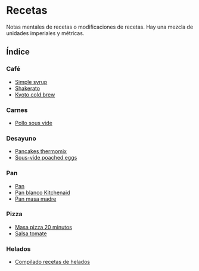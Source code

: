 # Recetas

Notas mentales de recetas o modificaciones de recetas.
Hay una mezcla de unidades imperiales y métricas.

## Índice

### Café
- [Simple syrup](cafe/simple-syrup.md)
- [Shakerato](cafe/shakerato.md)
- [Kyoto cold brew](cafe/kyoto-cold-brew.md)

### Carnes
- [Pollo sous vide](carnes/pollo-sous-vide.md)

### Desayuno
- [Pancakes thermomix](desayuno/pancakes-thermomix.md)
- [Sous-vide poached eggs](desayuno/sous-vide-poached-eggs.md)

### Pan
- [Pan](pan/pan_sahli.md)
- [Pan blanco Kitchenaid](pan/pan-kitchenaid.md)
- [Pan masa madre](pan/pan-mm.md)

### Pizza
- [Masa pizza 20 minutos](pizza/pizza-20min.md)
- [Salsa tomate](pizza/salsa-tomate.md)

### Helados
- [Compilado recetas de helados](helados/recetas-helados.md)

